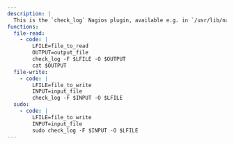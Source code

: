 ```yaml
---
description: |
  This is the `check_log` Nagios plugin, available e.g. in `/usr/lib/nagios/plugins/`.
functions:
  file-read:
    - code: |
        LFILE=file_to_read
        OUTPUT=output_file
        check_log -F $LFILE -O $OUTPUT
        cat $OUTPUT
  file-write:
    - code: |
        LFILE=file_to_write
        INPUT=input_file
        check_log -F $INPUT -O $LFILE
  sudo:
    - code: |
        LFILE=file_to_write
        INPUT=input_file
        sudo check_log -F $INPUT -O $LFILE
---
```

